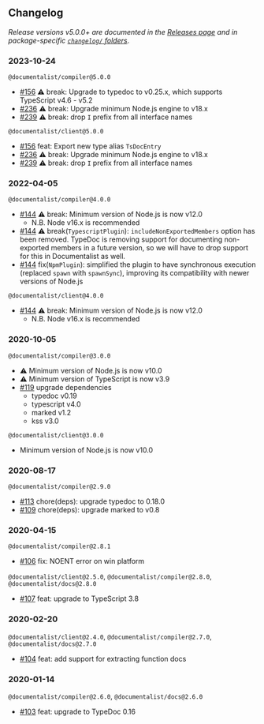 ## Changelog

_Release versions v5.0.0+ are documented in the [Releases page](https://github.com/palantir/documentalist/releases) and in package-specific [`changelog/` folders](https://github.com/palantir/documentalist/tree/develop/packages/compiler/changelog)_.

### 2023-10-24

`@documentalist/compiler@5.0.0`

- [#156](https://github.com/palantir/documentalist/pull/156) ⚠️ break: Upgrade to typedoc to v0.25.x, which supports TypeScript v4.6 - v5.2
- [#236](https://github.com/palantir/documentalist/pull/236) ⚠️ break: Upgrade minimum Node.js engine to v18.x
- [#239](https://github.com/palantir/documentalist/pull/239) ⚠️ break: drop `I` prefix from all interface names

`@documentalist/client@5.0.0`

- [#156](https://github.com/palantir/documentalist/pull/156) feat: Export new type alias `TsDocEntry`
- [#236](https://github.com/palantir/documentalist/pull/236) ⚠️ break: Upgrade minimum Node.js engine to v18.x
- [#239](https://github.com/palantir/documentalist/pull/239) ⚠️ break: drop `I` prefix from all interface names

### 2022-04-05

`@documentalist/compiler@4.0.0`

-   [#144](https://github.com/palantir/documentalist/pull/144) :warning: break: Minimum version of Node.js is now v12.0
    -   N.B. Node v16.x is recommended
-   [#144](https://github.com/palantir/documentalist/pull/144) :warning: break(`TypescriptPlugin`): `includeNonExportedMembers` option has been removed. TypeDoc is removing support for documenting non-exported members in a future version, so we will have to drop support for this in Documentalist as well.
-   [#144](https://github.com/palantir/documentalist/pull/144) fix(`NpmPlugin`): simplified the plugin to have synchronous execution (replaced `spawn` with `spawnSync`), improving its compatibility with newer versions of Node.js

`@documentalist/client@4.0.0`

-   [#144](https://github.com/palantir/documentalist/pull/144) :warning: break: Minimum version of Node.js is now v12.0
    -   N.B. Node v16.x is recommended

### 2020-10-05

`@documentalist/compiler@3.0.0`

-   :warning: Minimum version of Node.js is now v10.0
-   :warning: Minimum version of TypeScript is now v3.9
-   [#119](https://github.com/palantir/documentalist/pull/119) upgrade dependencies
    -   typedoc v0.19
    -   typescript v4.0
    -   marked v1.2
    -   kss v3.0

`@documentalist/client@3.0.0`

-   Minimum version of Node.js is now v10.0

### 2020-08-17

`@documentalist/compiler@2.9.0`

-   [#113](https://github.com/palantir/documentalist/pull/109) chore(deps): upgrade typedoc to 0.18.0
-   [#109](https://github.com/palantir/documentalist/pull/109) chore(deps): upgrade marked to v0.8

### 2020-04-15

`@documentalist/compiler@2.8.1`

-   [#106](https://github.com/palantir/documentalist/pull/106) fix: NOENT error on win platform

`@documentalist/client@2.5.0`, `@documentalist/compiler@2.8.0`, `@documentalist/docs@2.8.0`

-   [#107](https://github.com/palantir/documentalist/pull/107) feat: upgrade to TypeScript 3.8

### 2020-02-20

`@documentalist/client@2.4.0`, `@documentalist/compiler@2.7.0`, `@documentalist/docs@2.7.0`

-   [#104](https://github.com/palantir/documentalist/pull/104) feat: add support for extracting function docs

### 2020-01-14

`@documentalist/compiler@2.6.0`, `@documentalist/docs@2.6.0`

-   [#103](https://github.com/palantir/documentalist/pull/103) feat: upgrade to TypeDoc 0.16

